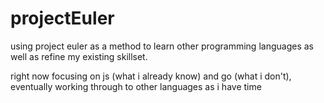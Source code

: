 projectEuler
============

using project euler as a method to learn other programming languages as well as refine my existing skillset.

right now focusing on js (what i already know) and go (what i don't), eventually working through to other languages as i have time